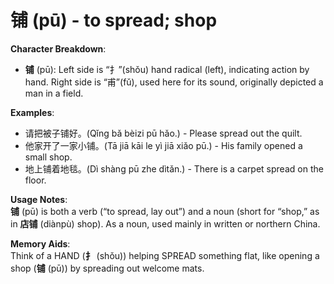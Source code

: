 # **铺 (pū) - to spread; shop**

**Character Breakdown**:  
- **铺** (pū): Left side is “扌”(shǒu) hand radical (left), indicating action by hand. Right side is “甫”(fǔ), used here for its sound, originally depicted a man in a field.

**Examples**:  
- 请把被子铺好。(Qǐng bǎ bèizi pū hǎo.) - Please spread out the quilt.  
- 他家开了一家小铺。(Tā jiā kāi le yì jiā xiǎo pū.) - His family opened a small shop.  
- 地上铺着地毯。(Dì shàng pū zhe dìtǎn.) - There is a carpet spread on the floor.

**Usage Notes**:  
**铺** (pū) is both a verb (“to spread, lay out”) and a noun (short for “shop,” as in **店铺** (diànpù) shop). As a noun, used mainly in written or northern China.

**Memory Aids**:  
Think of a HAND (**扌** (shǒu)) helping SPREAD something flat, like opening a shop (**铺** (pū)) by spreading out welcome mats.